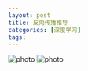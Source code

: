 ```yaml
---
layout: post
title: 反向传播推导
categories: [深度学习]
tags: 
---
```


![photo]({{site.url}}/assets/img/微信图片_20221108172214.jpg)
![photo]({{site.url}}/assets/img/微信图片_20221108172243.jpg)